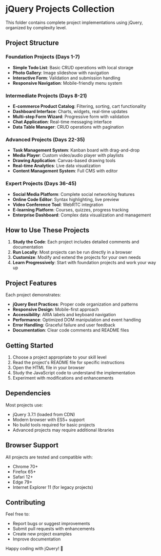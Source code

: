 # jQuery Projects Collection

This folder contains complete project implementations using jQuery, organized by complexity level.

## Project Structure

### Foundation Projects (Days 1-7)
- **Simple Todo List**: Basic CRUD operations with local storage
- **Photo Gallery**: Image slideshow with navigation
- **Interactive Form**: Validation and submission handling
- **Responsive Navigation**: Mobile-friendly menu system

### Intermediate Projects (Days 8-21)
- **E-commerce Product Catalog**: Filtering, sorting, cart functionality
- **Dashboard Interface**: Charts, widgets, real-time updates
- **Multi-step Form Wizard**: Progressive form with validation
- **Chat Application**: Real-time messaging interface
- **Data Table Manager**: CRUD operations with pagination

### Advanced Projects (Days 22-35)
- **Task Management System**: Kanban board with drag-and-drop
- **Media Player**: Custom video/audio player with playlists
- **Drawing Application**: Canvas-based drawing tools
- **Real-time Analytics**: Live data visualization
- **Content Management System**: Full CMS with editor

### Expert Projects (Days 36-45)
- **Social Media Platform**: Complete social networking features
- **Online Code Editor**: Syntax highlighting, live preview
- **Video Conference Tool**: WebRTC integration
- **E-learning Platform**: Courses, quizzes, progress tracking
- **Enterprise Dashboard**: Complex data visualization and management

## How to Use These Projects

1. **Study the Code**: Each project includes detailed comments and documentation
2. **Run Locally**: Most projects can be run directly in a browser
3. **Customize**: Modify and extend the projects for your own needs
4. **Learn Progressively**: Start with foundation projects and work your way up

## Project Features

Each project demonstrates:
- **jQuery Best Practices**: Proper code organization and patterns
- **Responsive Design**: Mobile-first approach
- **Accessibility**: ARIA labels and keyboard navigation
- **Performance**: Optimized DOM manipulation and event handling
- **Error Handling**: Graceful failure and user feedback
- **Documentation**: Clear code comments and README files

## Getting Started

1. Choose a project appropriate to your skill level
2. Read the project's README file for specific instructions
3. Open the HTML file in your browser
4. Study the JavaScript code to understand the implementation
5. Experiment with modifications and enhancements

## Dependencies

Most projects use:
- jQuery 3.7.1 (loaded from CDN)
- Modern browser with ES5+ support
- No build tools required for basic projects
- Advanced projects may require additional libraries

## Browser Support

All projects are tested and compatible with:
- Chrome 70+
- Firefox 65+
- Safari 12+
- Edge 79+
- Internet Explorer 11 (for legacy projects)

## Contributing

Feel free to:
- Report bugs or suggest improvements
- Submit pull requests with enhancements
- Create new project examples
- Improve documentation

Happy coding with jQuery! 🚀